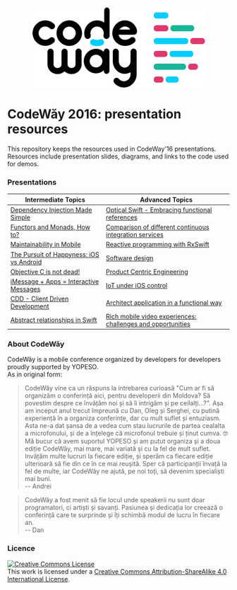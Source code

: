<h3 align="center">
  <img src="codeway_logo.png" alt="CodeWăy Logo" />
</h3>

# CodeWăy 2016: presentation resources

This repository keeps the resources used in CodeWay'16 presentations. Resources include presentation slides, diagrams, and links to the code used for demos.

### Presentations

|            Intermediate Topics           |                       Advanced Topics                       |
|------------------------------------------|-------------------------------------------------------------|
|[Dependency Injection Made Simple](Intermediate-topics/Dependency-Injection-Made-Simple) |[Optical Swift - Embracing functional references](Advanced-topics/Optical-Swift)|
|[Functors and Monads, How to?](Intermediate-topics/Functors-and-Monads-How-to) |[Comparison of different continuous integration services](Advanced-topics/Comparison-of-Different-Continuous-Integration-Services)|
|[Maintainability in Mobile](Intermediate-topics/Maintainability-in-Mobile) |[Reactive programming with RxSwift](Advanced-topics/Reactive-Programming-with-RxSwift)|
|[The Pursuit of Happyness: iOS vs Android](Intermediate-topics/Android-vs-iOS) |[Software design](Advanced-topics/Software-Design)|
|[Objective C is not dead!](Intermediate-topics/Objective-C-Is-Not-Dead) |[Product Centric Engineering](Advanced-topics/Product-Centric-Engineering)|
|[iMessage + Apps = Interactive Messages](Intermediate-topics/iMessage-Apps-Interactive-Messages) |[IoT under iOS control](Advanced-topics/IoT-Under-iOS-Control)|
|[CDD - Client Driven Development](Intermediate-topics/CDD-Client-Driven-Development) |[Architect application in a functional way](Advanced-topics/Functional-Routing)|
|[Abstract relationships in Swift](Intermediate-topics/Abstract-Relationships-in-Swift) |[Rich mobile video experiences: challenges and opportunities](Advanced-topics/Rich-Mobile-Video-Experiences)|

### About CodeWăy

CodeWăy is a mobile conference organized by developers for developers proudly supported by YOPESO.  
As in original form:  
> CodeWăy vine ca un răspuns la intrebarea curioasă "Cum ar fi să organizăm o conferință aici, pentru developerii din Moldova? Să povestim despre ce învățăm noi și să îi intrigăm și pe ceilalți...?". Așa am inceput anul trecut împreună cu Dan, Oleg și Serghei, cu putină experiență în a organiza conferințe, dar cu mult suflet și entuziasm. Asta ne-a dat șansa de a vedea cum stau lucrurile de partea cealalta a microfonului, și de a înțelege că microfonul trebuie și ținut cumva. 🤓  
> Mă bucur că avem suportul YOPESO și am putut organiza și a doua ediție CodeWăy, mai mare, mai variată și cu la fel de mult suflet. Invățăm multe lucruri la fiecare ediție, și sperăm ca fiecare ediție ulterioară să fie din ce în ce mai reușită. Sper că participanții învață la fel de multe, iar CodeWăy ne ajută, pe noi toți, să devenim specialiști mai buni.  
> -- Andrei

> CodeWăy a fost menit să fie locul unde speakerii nu sunt doar programatori, ci artiști și savanți. Pasiunea și dedicația lor creează o conferință care te surprinde și îți schimbă modul de lucru în fiecare an.  
> -- Dan

### Licence

<a rel="license" href="http://creativecommons.org/licenses/by-sa/4.0/"><img alt="Creative Commons License" style="border-width:0" src="https://i.creativecommons.org/l/by-sa/4.0/88x31.png" /></a><br />This work is licensed under a <a rel="license" href="http://creativecommons.org/licenses/by-sa/4.0/">Creative Commons Attribution-ShareAlike 4.0 International License</a>.